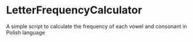 # LetterFrequencyCalculator

A simple script to calculate the frequency of each vowel and consonant in Polish language
